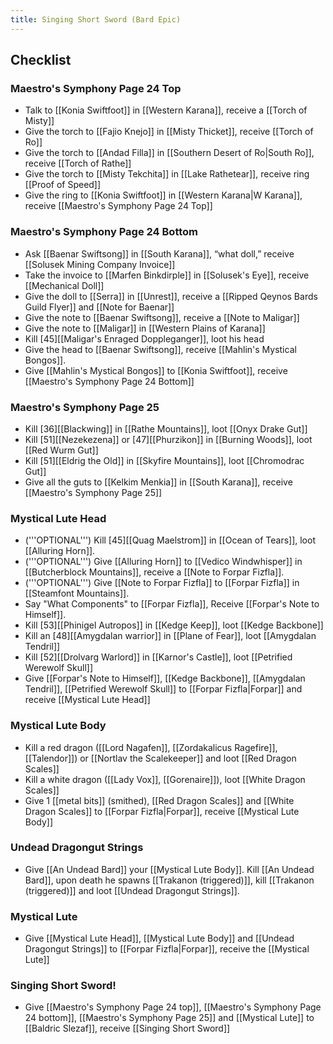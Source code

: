 ```yaml
---
title: Singing Short Sword (Bard Epic)
---
```

## Checklist

### Maestro's Symphony Page 24 Top

- Talk to [[Konia Swiftfoot]] in [[Western Karana]], receive a [[Torch of Misty]]
- Give the torch to [[Fajio Knejo]] in [[Misty Thicket]], receive [[Torch of Ro]]
- Give the torch to [[Andad Filla]] in [[Southern Desert of Ro|South Ro]], receive [[Torch of Rathe]]
- Give the torch to [[Misty Tekchita]] in [[Lake Rathetear]], receive ring [[Proof of Speed]]
- Give the ring to [[Konia Swiftfoot]] in [[Western Karana|W Karana]], receive [[Maestro's Symphony Page 24 Top]] 

### Maestro's Symphony Page 24 Bottom
- Ask [[Baenar Swiftsong]] in [[South Karana]], “what doll,” receive [[Solusek Mining Company Invoice]]
- Take the invoice to [[Marfen Binkdirple]] in [[Solusek's Eye]], receive [[Mechanical Doll]]
- Give the doll to [[Serra]] in [[Unrest]], receive a [[Ripped Qeynos Bards Guild Flyer]] and [[Note for Baenar]]
- Give the note to [[Baenar Swiftsong]], receive a [[Note to Maligar]]
- Give the note to [[Maligar]] in [[Western Plains of Karana]]
- Kill [45][[Maligar's Enraged Doppleganger]], loot his head
- Give the head to [[Baenar Swiftsong]], receive [[Mahlin's Mystical Bongos]].
- Give [[Mahlin's Mystical Bongos]] to [[Konia Swiftfoot]], receive [[Maestro's Symphony Page 24 Bottom]]

### Maestro's Symphony Page 25
- Kill [36][[Blackwing]] in [[Rathe Mountains]], loot [[Onyx Drake Gut]]
- Kill [51][[Nezekezena]] or [47][[Phurzikon]] in [[Burning Woods]], loot [[Red Wurm Gut]]
- Kill [51][[Eldrig the Old]] in [[Skyfire Mountains]], loot [[Chromodrac Gut]]
- Give all the guts to [[Kelkim Menkia]] in [[South Karana]], receive [[Maestro's Symphony Page 25]]

### Mystical Lute Head
- ('''OPTIONAL''') Kill [45][[Quag Maelstrom]] in [[Ocean of Tears]], loot [[Alluring Horn]].
- ('''OPTIONAL''') Give [[Alluring Horn]] to [[Vedico Windwhisper]] in [[Butcherblock Mountains]], receive a [[Note to Forpar Fizfla]].
- ('''OPTIONAL''') Give [[Note to Forpar Fizfla]] to [[Forpar Fizfla]] in [[Steamfont Mountains]].
- Say "What Components" to [[Forpar Fizfla]], Receive [[Forpar's Note to Himself]].
- Kill [53][[Phinigel Autropos]] in [[Kedge Keep]], loot [[Kedge Backbone]]
- Kill an [48][[Amygdalan warrior]] in [[Plane of Fear]], loot [[Amygdalan Tendril]]
- Kill [52][[Drolvarg Warlord]] in [[Karnor's Castle]], loot [[Petrified Werewolf Skull]]
- Give [[Forpar's Note to Himself]], [[Kedge Backbone]], [[Amygdalan Tendril]], [[Petrified Werewolf Skull]] to [[Forpar Fizfla|Forpar]] and receive [[Mystical Lute Head]]

### Mystical Lute Body
- Kill a red dragon ([[Lord Nagafen]], [[Zordakalicus Ragefire]], [[Talendor]]) or  [[Nortlav the Scalekeeper]] and loot [[Red Dragon Scales]]
- Kill a white dragon ([[Lady Vox]], [[Gorenaire]]), loot [[White Dragon Scales]]
- Give 1 [[metal bits]] (smithed), [[Red Dragon Scales]] and [[White Dragon Scales]] to [[Forpar Fizfla|Forpar]], receive [[Mystical Lute Body]]

### Undead Dragongut Strings
- Give [[An Undead Bard]] your [[Mystical Lute Body]]. Kill [[An Undead Bard]], upon death he spawns [[Trakanon (triggered)]], kill [[Trakanon (triggered)]] and loot [[Undead Dragongut Strings]].

### Mystical Lute
- Give [[Mystical Lute Head]], [[Mystical Lute Body]] and [[Undead Dragongut Strings]] to [[Forpar Fizfla|Forpar]], receive the [[Mystical Lute]]

### Singing Short Sword!
- Give [[Maestro's Symphony Page 24 top]], [[Maestro's Symphony Page 24 bottom]], [[Maestro's Symphony Page 25]] and [[Mystical Lute]] to [[Baldric Slezaf]], receive [[Singing Short Sword]]